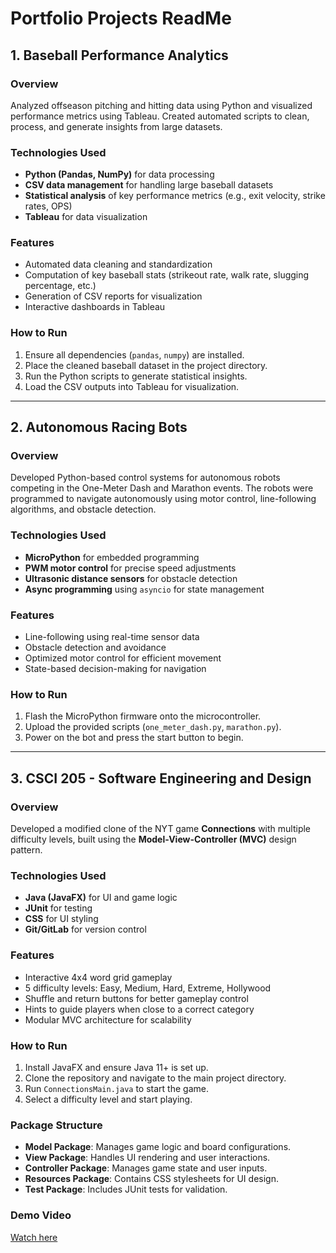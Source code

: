 # Portfolio Projects ReadMe

## 1. Baseball Performance Analytics
### Overview
Analyzed offseason pitching and hitting data using Python and visualized performance metrics using Tableau. Created automated scripts to clean, process, and generate insights from large datasets.

### Technologies Used
- **Python (Pandas, NumPy)** for data processing
- **CSV data management** for handling large baseball datasets
- **Statistical analysis** of key performance metrics (e.g., exit velocity, strike rates, OPS)
- **Tableau** for data visualization

### Features
- Automated data cleaning and standardization
- Computation of key baseball stats (strikeout rate, walk rate, slugging percentage, etc.)
- Generation of CSV reports for visualization
- Interactive dashboards in Tableau

### How to Run
1. Ensure all dependencies (`pandas`, `numpy`) are installed.
2. Place the cleaned baseball dataset in the project directory.
3. Run the Python scripts to generate statistical insights.
4. Load the CSV outputs into Tableau for visualization.

---

## 2. Autonomous Racing Bots
### Overview
Developed Python-based control systems for autonomous robots competing in the One-Meter Dash and Marathon events. The robots were programmed to navigate autonomously using motor control, line-following algorithms, and obstacle detection.

### Technologies Used
- **MicroPython** for embedded programming
- **PWM motor control** for precise speed adjustments
- **Ultrasonic distance sensors** for obstacle detection
- **Async programming** using `asyncio` for state management

### Features
- Line-following using real-time sensor data
- Obstacle detection and avoidance
- Optimized motor control for efficient movement
- State-based decision-making for navigation

### How to Run
1. Flash the MicroPython firmware onto the microcontroller.
2. Upload the provided scripts (`one_meter_dash.py`, `marathon.py`).
3. Power on the bot and press the start button to begin.

---

## 3. CSCI 205 - Software Engineering and Design
### Overview
Developed a modified clone of the NYT game **Connections** with multiple difficulty levels, built using the **Model-View-Controller (MVC)** design pattern.

### Technologies Used
- **Java (JavaFX)** for UI and game logic
- **JUnit** for testing
- **CSS** for UI styling
- **Git/GitLab** for version control

### Features
- Interactive 4x4 word grid gameplay
- 5 difficulty levels: Easy, Medium, Hard, Extreme, Hollywood
- Shuffle and return buttons for better gameplay control
- Hints to guide players when close to a correct category
- Modular MVC architecture for scalability

### How to Run
1. Install JavaFX and ensure Java 11+ is set up.
2. Clone the repository and navigate to the main project directory.
3. Run `ConnectionsMain.java` to start the game.
4. Select a difficulty level and start playing.

### Package Structure
- **Model Package**: Manages game logic and board configurations.
- **View Package**: Handles UI rendering and user interactions.
- **Controller Package**: Manages game state and user inputs.
- **Resources Package**: Contains CSS stylesheets for UI design.
- **Test Package**: Includes JUnit tests for validation.

### Demo Video
[Watch here](https://drive.google.com/file/d/1YaXpaJU_iNMpkE3Z3V0fNuwSTUqKZHjT/view?t=1)
